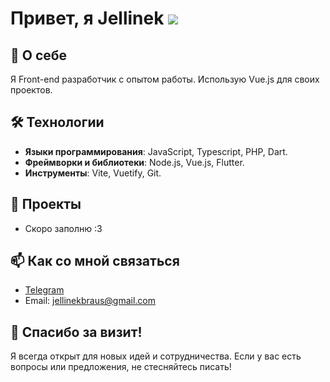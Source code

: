 # Привет, я Jellinek ![](https://user-images.githubusercontent.com/18350557/176309783-0785949b-9127-417c-8b55-ab5a4333674e.gif)

## 🚀 О себе
Я Front-end разработчик с опытом работы. Использую Vue.js для своих проектов.


## 🛠️ Технологии
- **Языки программирования**: JavaScript, Typescript, PHP, Dart.
- **Фреймворки и библиотеки**: Node.js, Vue.js, Flutter.
- **Инструменты**: Vite, Vuetify, Git.

## 🌟 Проекты
- Скоро заполню :3

## 📫 Как со мной связаться
- [Telegram](https://t.me/leGrandJVW)
- Email: [jellinekbraus@gmail.com](mailto:jellinekbraus@gmail.com)

## 🎉 Спасибо за визит!
Я всегда открыт для новых идей и сотрудничества. Если у вас есть вопросы или предложения, не стесняйтесь писать!

